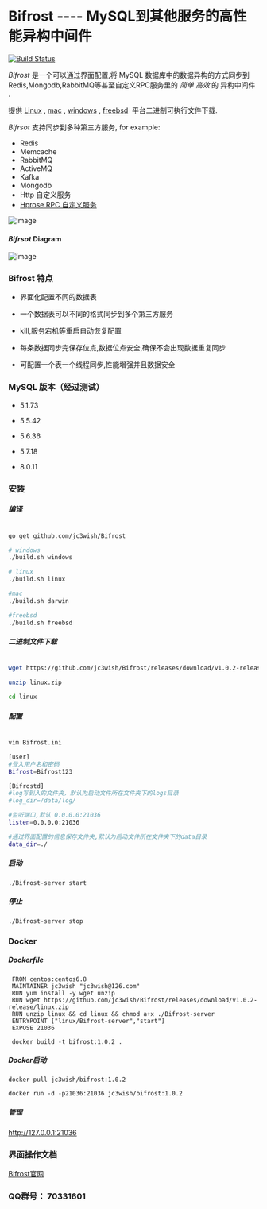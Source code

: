 # Bifrost ---- MySQL到其他服务的高性能异构中间件

[![Build Status](https://travis-ci.org/jc3wish/Bifrost.svg?branch=master)](https://travis-ci.org/jc3wish/Bifrost)


*Bifrost* 是一个可以通过界面配置,将 MySQL 数据库中的数据异构的方式同步到Redis,Mongodb,RabbitMQ等甚至自定义RPC服务里的 *简单 高效* 的 异构中间件 .

提供 [Linux](https://github.com/jc3wish/Bifrost/releases) , [mac](https://github.com/jc3wish/Bifrost/releases) , [windows](https://github.com/jc3wish/Bifrost/releases) , [freebsd](https://github.com/jc3wish/Bifrost/releases)  平台二进制可执行文件下载.


*Bifrsot* 支持同步到多种第三方服务, for example:

* Redis
* Memcache
* RabbitMQ
* ActiveMQ
* Kafka
* Mongodb
* Http 自定义服务
* [Hprose RPC 自定义服务](https://github.com/jc3wish/Bifrost/blob/master/hprose_server/tcp_server.go)

![image](https://github.com/jc3wish/Bifrost/blob/master/bifrost1.jpg)


#### *Bifrsot* Diagram

![image](https://github.com/jc3wish/Bifrost/blob/master/diagram.png)


### Bifrost 特点


* 界面化配置不同的数据表

* 一个数据表可以不同的格式同步到多个第三方服务

* kill,服务宕机等重启自动恢复配置

* 每条数据同步完保存位点,数据位点安全,确保不会出现数据重复同步

* 可配置一个表一个线程同步,性能增强并且数据安全


### MySQL 版本（经过测试）

* 5.1.73

* 5.5.42

* 5.6.36

* 5.7.18

* 8.0.11



### 安装

##### 编译

```sh

go get github.com/jc3wish/Bifrost

# windows
./build.sh windows

# linux
./build.sh linux

#mac
./build.sh darwin

#freebsd
./build.sh freebsd

```

##### 二进制文件下载
`````sh

wget https://github.com/jc3wish/Bifrost/releases/download/v1.0.2-release/linux.zip

unzip linux.zip

cd linux

`````

##### 配置
`````sh

vim Bifrost.ini

[user]
#登入用户名和密码
Bifrost=Bifrost123

[Bifrostd]
#log写到入的文件夹，默认为启动文件所在文件夹下的logs目录
#log_dir=/data/log/

#监听端口,默认 0.0.0.0:21036
listen=0.0.0.0:21036

#通过界面配置的信息保存文件夹,默认为启动文件所在文件夹下的data目录
data_dir=./

`````

##### 启动
`````shell
./Bifrost-server start

`````

##### 停止
`````shell
./Bifrost-server stop

`````

### Docker

##### Dockerfile
`````shell
 FROM centos:centos6.8
 MAINTAINER jc3wish "jc3wish@126.com"
 RUN yum install -y wget unzip
 RUN wget https://github.com/jc3wish/Bifrost/releases/download/v1.0.2-release/linux.zip
 RUN unzip linux && cd linux && chmod a+x ./Bifrost-server
 ENTRYPOINT ["linux/Bifrost-server","start"]
 EXPOSE 21036

`````

`````shell
 docker build -t bifrost:1.0.2 .
`````

##### Docker启动
`````shell
docker pull jc3wish/bifrost:1.0.2

docker run -d -p21036:21036 jc3wish/bifrost:1.0.2
`````

##### 管理
http://127.0.0.1:21036


### 界面操作文档
[Bifrost官网](http://www.xbifrost.com/)

### QQ群号： 70331601

